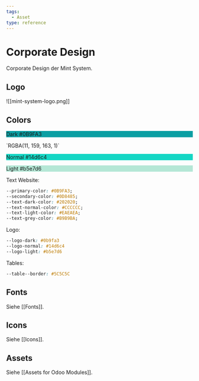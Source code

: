 ```yaml
---
tags:
  - Asset
type: reference
---
```

# Corporate Design
Corporate Design der Mint System.

## Logo

![[mint-system-logo.png]]

## Colors

<div style="background-color: #0B9FA3;"><p>Dark #0B9FA3</p></div>
`RGBA(11, 159, 163, 1)`
<div style="background-color: #14d6c4;"><p>Normal #14d6c4</p></div>
<div style="background-color: #b5e7d6;"><p>Light #b5e7d6</p></div>

Text Website:

```css
--primary-color: #0B9FA3;
--secondary-color: #0D8485;
--text-dark-color: #202020;
--text-normal-color: #CCCCCC;
--text-light-color: #EAEAEA;	
--text-grey-color: #B9B9BA;
```

Logo:

```css
--logo-dark: #0b9fa3
--logo-normal: #14d6c4
--logo-light: #b5e7d6
```

Tables:

```css
--table--border: #5C5C5C
```

## Fonts

Siehe [[Fonts]].

## Icons

Siehe [[Icons]].

## Assets

Siehe [[Assets for Odoo Modules]].